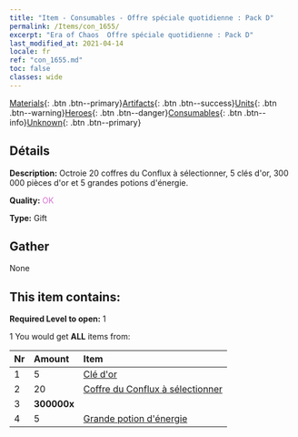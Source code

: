 ```yaml
---
title: "Item - Consumables - Offre spéciale quotidienne : Pack D"
permalink: /Items/con_1655/
excerpt: "Era of Chaos  Offre spéciale quotidienne : Pack D"
last_modified_at: 2021-04-14
locale: fr
ref: "con_1655.md"
toc: false
classes: wide
---
```

 [Materials](/fr/Items/){: .btn .btn--primary}[Artifacts](/fr/Items/Artifacts/){: .btn .btn--success}[Units](/fr/Items/Units/){: .btn .btn--warning}[Heroes](/fr/Items/Heroes/){: .btn .btn--danger}[Consumables](/fr/Items/Consumables/){: .btn .btn--info}[Unknown](/fr/Items/Unknown/){: .btn .btn--primary}

## Détails
 **Description:** Octroie 20 coffres du Conflux à sélectionner, 5 clés d'or, 300 000 pièces d'or et 5 grandes potions d'énergie.

 **Quality:** <span style="color: #DA70D6">OK</span>

 **Type:** Gift

## Gather

  None

## This item contains:

 **Required Level to open:** 1

 1 You would get **ALL** items  from:

  | Nr | Amount |     Item    |
  |:---|:-------|:------------|
  | 1 | 5 | [Clé d'or](/fr/Items/con_783/) | 
  | 2 | 20 | [Coffre du Conflux à sélectionner](/fr/Items/con_1651/) | 
  | 3 |  **300000x** | <i class="fas fa-coins"/> |  | 
  | 4 | 5 | [Grande potion d'énergie](/fr/Items/con_706/) | 
